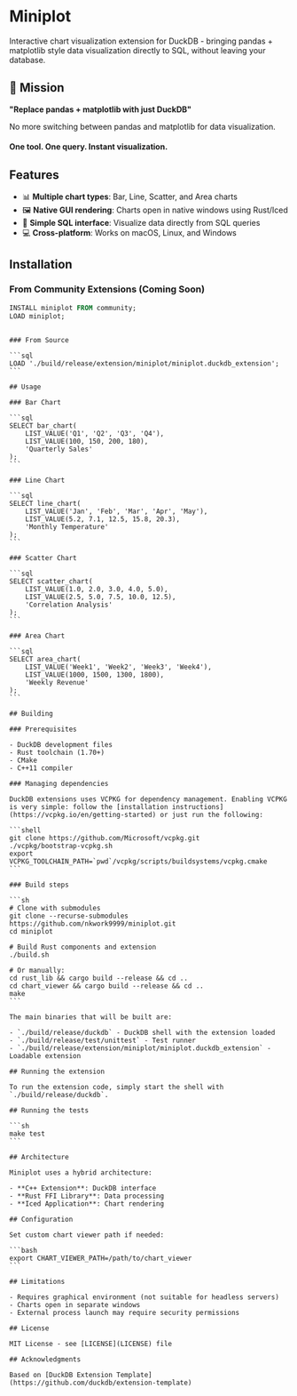 # Miniplot

Interactive chart visualization extension for DuckDB - bringing pandas + matplotlib style data visualization directly to SQL, without leaving your database.

## 🎯 Mission

**"Replace pandas + matplotlib with just DuckDB"**

No more switching between pandas and matplotlib for data visualization.

#### One tool. One query. Instant visualization.

## Features

- 📊 **Multiple chart types**: Bar, Line, Scatter, and Area charts
- 🖼️ **Native GUI rendering**: Charts open in native windows using Rust/Iced
- 🚀 **Simple SQL interface**: Visualize data directly from SQL queries
- 💻 **Cross-platform**: Works on macOS, Linux, and Windows

## Installation

### From Community Extensions (Coming Soon)

```sql
INSTALL miniplot FROM community;
LOAD miniplot;
```

````

### From Source

```sql
LOAD './build/release/extension/miniplot/miniplot.duckdb_extension';
```

## Usage

### Bar Chart

```sql
SELECT bar_chart(
    LIST_VALUE('Q1', 'Q2', 'Q3', 'Q4'),
    LIST_VALUE(100, 150, 200, 180),
    'Quarterly Sales'
);
```

### Line Chart

```sql
SELECT line_chart(
    LIST_VALUE('Jan', 'Feb', 'Mar', 'Apr', 'May'),
    LIST_VALUE(5.2, 7.1, 12.5, 15.8, 20.3),
    'Monthly Temperature'
);
```

### Scatter Chart

```sql
SELECT scatter_chart(
    LIST_VALUE(1.0, 2.0, 3.0, 4.0, 5.0),
    LIST_VALUE(2.5, 5.0, 7.5, 10.0, 12.5),
    'Correlation Analysis'
);
```

### Area Chart

```sql
SELECT area_chart(
    LIST_VALUE('Week1', 'Week2', 'Week3', 'Week4'),
    LIST_VALUE(1000, 1500, 1300, 1800),
    'Weekly Revenue'
);
```

## Building

### Prerequisites

- DuckDB development files
- Rust toolchain (1.70+)
- CMake
- C++11 compiler

### Managing dependencies

DuckDB extensions uses VCPKG for dependency management. Enabling VCPKG is very simple: follow the [installation instructions](https://vcpkg.io/en/getting-started) or just run the following:

```shell
git clone https://github.com/Microsoft/vcpkg.git
./vcpkg/bootstrap-vcpkg.sh
export VCPKG_TOOLCHAIN_PATH=`pwd`/vcpkg/scripts/buildsystems/vcpkg.cmake
```

### Build steps

```sh
# Clone with submodules
git clone --recurse-submodules https://github.com/nkwork9999/miniplot.git
cd miniplot

# Build Rust components and extension
./build.sh

# Or manually:
cd rust_lib && cargo build --release && cd ..
cd chart_viewer && cargo build --release && cd ..
make
```

The main binaries that will be built are:

- `./build/release/duckdb` - DuckDB shell with the extension loaded
- `./build/release/test/unittest` - Test runner
- `./build/release/extension/miniplot/miniplot.duckdb_extension` - Loadable extension

## Running the extension

To run the extension code, simply start the shell with `./build/release/duckdb`.

## Running the tests

```sh
make test
```

## Architecture

Miniplot uses a hybrid architecture:

- **C++ Extension**: DuckDB interface
- **Rust FFI Library**: Data processing
- **Iced Application**: Chart rendering

## Configuration

Set custom chart viewer path if needed:

```bash
export CHART_VIEWER_PATH=/path/to/chart_viewer
```

## Limitations

- Requires graphical environment (not suitable for headless servers)
- Charts open in separate windows
- External process launch may require security permissions

## License

MIT License - see [LICENSE](LICENSE) file

## Acknowledgments

Based on [DuckDB Extension Template](https://github.com/duckdb/extension-template)
````
